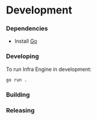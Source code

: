 # Development

### Dependencies

* Install [Go](https://golang.org/doc/install)

### Developing

To run Infra Engine in development:

```
go run . 
```

### Building

### Releasing